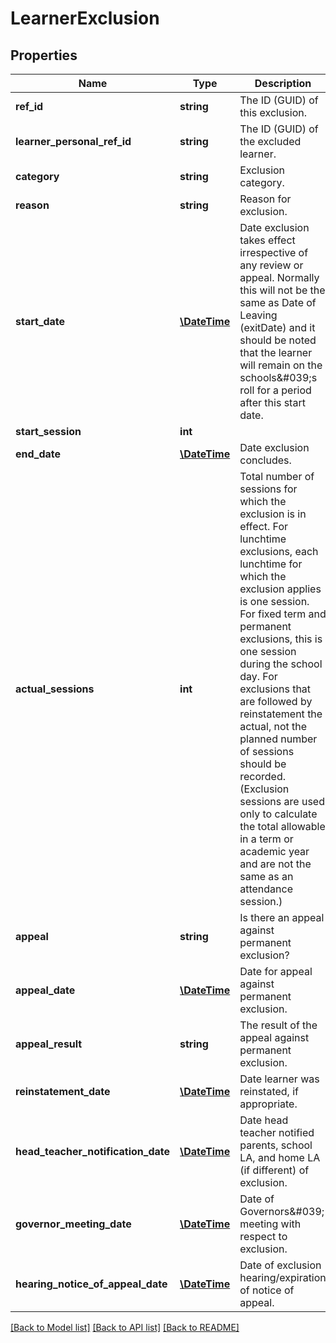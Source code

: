 # LearnerExclusion

## Properties
Name | Type | Description | Notes
------------ | ------------- | ------------- | -------------
**ref_id** | **string** | The ID (GUID) of this exclusion. | 
**learner_personal_ref_id** | **string** | The ID (GUID) of the excluded learner. | 
**category** | **string** | Exclusion category. | 
**reason** | **string** | Reason for exclusion. | 
**start_date** | [**\DateTime**](Date.md) | Date exclusion takes effect irrespective of any review or appeal. Normally this will not be the same as Date of Leaving (exitDate) and it should be noted that the learner will remain on the schools&amp;#039;s roll for a period after this start date. | 
**start_session** | **int** |  | 
**end_date** | [**\DateTime**](Date.md) | Date exclusion concludes. | [optional] 
**actual_sessions** | **int** | Total number of sessions for which the exclusion is in effect. For lunchtime exclusions, each lunchtime for which the exclusion applies is one session. For fixed term and permanent exclusions, this is one session during the school day. For exclusions that are followed by reinstatement the actual, not the planned number of sessions should be recorded. (Exclusion sessions are used only to calculate the total allowable in a term or academic year and are not the same as an attendance session.) | [optional] 
**appeal** | **string** | Is there an appeal against permanent exclusion? | [optional] 
**appeal_date** | [**\DateTime**](Date.md) | Date for appeal against permanent exclusion. | [optional] 
**appeal_result** | **string** | The result of the appeal against permanent exclusion. | [optional] 
**reinstatement_date** | [**\DateTime**](Date.md) | Date learner was reinstated, if appropriate. | [optional] 
**head_teacher_notification_date** | [**\DateTime**](Date.md) | Date head teacher notified parents, school LA, and home LA (if different) of exclusion. | [optional] 
**governor_meeting_date** | [**\DateTime**](Date.md) | Date of Governors&amp;#039; meeting with respect to exclusion. | [optional] 
**hearing_notice_of_appeal_date** | [**\DateTime**](Date.md) | Date of exclusion hearing/expiration of notice of appeal. | [optional] 

[[Back to Model list]](../README.md#documentation-for-models) [[Back to API list]](../README.md#documentation-for-api-endpoints) [[Back to README]](../README.md)


